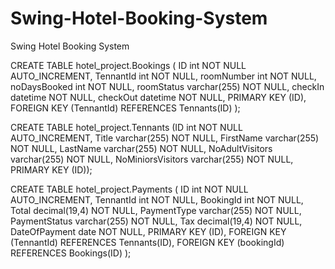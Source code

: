 # Swing-Hotel-Booking-System
Swing Hotel Booking System 





CREATE TABLE hotel_project.Bookings (     ID int NOT NULL AUTO_INCREMENT,     TennantId int NOT NULL,  roomNumber int NOT NULL,     noDaysBooked int NOT NULL,  roomStatus varchar(255) NOT NULL,     checkIn datetime NOT NULL,      checkOut datetime NOT NULL,      PRIMARY KEY (ID),  FOREIGN KEY (TennantId) REFERENCES Tennants(ID) );



CREATE TABLE hotel_project.Tennants (ID int NOT NULL AUTO_INCREMENT, Title varchar(255) NOT NULL, FirstName varchar(255) NOT NULL, LastName varchar(255) NOT NULL, NoAdultVisitors varchar(255) NOT NULL, NoMiniorsVisitors varchar(255) NOT NULL, PRIMARY KEY (ID));



CREATE TABLE hotel_project.Payments (
    ID int NOT NULL AUTO_INCREMENT,
    TennantId int NOT NULL,
	BookingId int NOT NULL,
    Total decimal(19,4) NOT NULL,
	PaymentType varchar(255) NOT NULL,
    PaymentStatus varchar(255) NOT NULL,
    Tax decimal(19,4) NOT NULL,
	DateOfPayment date NOT NULL, 
    PRIMARY KEY (ID),
	FOREIGN KEY (TennantId) REFERENCES Tennants(ID),
    FOREIGN KEY (bookingId) REFERENCES Bookings(ID)
);
